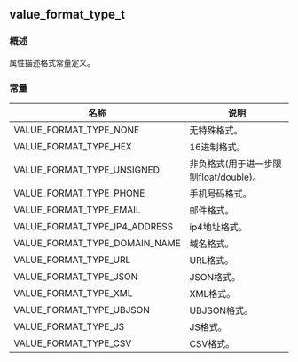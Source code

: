 ## value\_format\_type\_t
### 概述
属性描述格式常量定义。
### 常量
<p id="value_format_type_t_consts">

| 名称 | 说明 | 
| -------- | ------- | 
| VALUE\_FORMAT\_TYPE\_NONE | 无特殊格式。 |
| VALUE\_FORMAT\_TYPE\_HEX | 16进制格式。 |
| VALUE\_FORMAT\_TYPE\_UNSIGNED | 非负格式(用于进一步限制float/double)。 |
| VALUE\_FORMAT\_TYPE\_PHONE | 手机号码格式。 |
| VALUE\_FORMAT\_TYPE\_EMAIL | 邮件格式。 |
| VALUE\_FORMAT\_TYPE\_IP4\_ADDRESS | ip4地址格式。 |
| VALUE\_FORMAT\_TYPE\_DOMAIN\_NAME | 域名格式。 |
| VALUE\_FORMAT\_TYPE\_URL | URL格式。 |
| VALUE\_FORMAT\_TYPE\_JSON | JSON格式。 |
| VALUE\_FORMAT\_TYPE\_XML | XML格式。 |
| VALUE\_FORMAT\_TYPE\_UBJSON | UBJSON格式。 |
| VALUE\_FORMAT\_TYPE\_JS | JS格式。 |
| VALUE\_FORMAT\_TYPE\_CSV | CSV格式。 |
